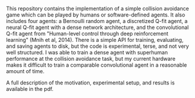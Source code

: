 This repository contains the implementation of a simple collision avoidance game which can be played by humans or software-defined agents.  It also includes four agents: a Bernoulli random agent, a discretized Q-fit agent, a neural Q-fit agent with a dense network architecture, and the convolutional Q-fit agent from "Human-level control through deep reinforcement learning" (Mnih et al, 2014).  There is a simple API for training, evaluating, and saving agents to disk, but the code is experimental, terse, and not very well structured.  I was able to train a dense agent with superhuman performance at the collision avoidance task, but my current hardware makes it difficult to train a comparable convolutional agent in a reasonable amount of time.

A full description of the motivation, experimental setup, and results is available in the pdf.
